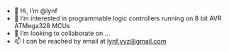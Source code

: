 - 👋 Hi, I’m @lynf
- 👀 I’m interested in programmable logic controllers running on 8 bit AVR ATMega328 MCUs
- 💞️ I’m looking to collaborate on ...
- 📫 I can be reached by email at lynf.yyz@gmail.com 

<!---
lynf/lynf is a ✨ special ✨ repository because its `README.md` (this file) appears on your GitHub profile.
You can click the Preview link to take a look at your changes.
--->
